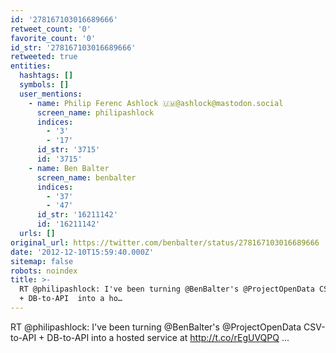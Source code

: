 ```yaml
---
id: '278167103016689666'
retweet_count: '0'
favorite_count: '0'
id_str: '278167103016689666'
retweeted: true
entities:
  hashtags: []
  symbols: []
  user_mentions:
    - name: Philip Ferenc Ashlock 🇺🇲@ashlock@mastodon.social
      screen_name: philipashlock
      indices:
        - '3'
        - '17'
      id_str: '3715'
      id: '3715'
    - name: Ben Balter
      screen_name: benbalter
      indices:
        - '37'
        - '47'
      id_str: '16211142'
      id: '16211142'
  urls: []
original_url: https://twitter.com/benbalter/status/278167103016689666
date: '2012-12-10T15:59:40.000Z'
sitemap: false
robots: noindex
title: >-
  RT @philipashlock: I've been turning @BenBalter's @ProjectOpenData CSV-to-API
  + DB-to-API  into a ho…
---
```


RT @philipashlock: I've been turning @BenBalter's @ProjectOpenData CSV-to-API + DB-to-API  into a hosted service at http://t.co/rEgUVQPQ ...
